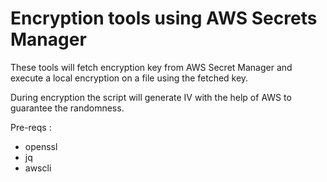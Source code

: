 # Encryption tools using AWS Secrets Manager

These tools will fetch encryption key from AWS Secret Manager and execute a local encryption on a file using the fetched key.

During encryption the script will generate IV with the help of AWS to guarantee the randomness. 

Pre-reqs : 

- openssl
- jq
- awscli
